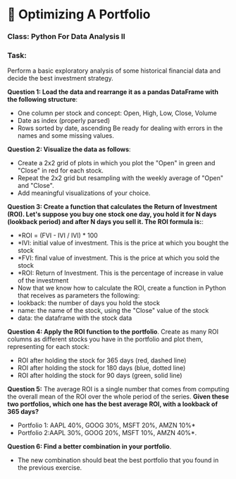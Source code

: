 # 🚀 Optimizing A Portfolio

### **Class**: Python For Data Analysis II
### **Task**: 
Perform a basic exploratory analysis of some historical financial data and decide the best investment strategy.

**Question 1: Load the data and rearrange it as a pandas DataFrame with the following structure**:
  * One column per stock and concept: Open, High, Low, Close, Volume
  * Date as index (properly parsed)
  * Rows sorted by date, ascending
Be ready for dealing with errors in the names and some missing values.

**Question 2: Visualize the data as follows**:
* Create a 2x2 grid of plots in which you plot the "Open" in green and "Close" in red for each stock.
* Repeat the 2x2 grid but resampling with the weekly average of "Open" and "Close".
* Add meaningful visualizations of your choice.

**Question 3: Create a function that calculates the Return of Investment (ROI). Let's suppose you buy one stock one day, you hold it for N days (lookback period) and after N days you sell it. The ROI formula is:**:
* *ROI = (FVI - IVI / IVI) * 100
* *IVI: initial value of investment. This is the price at which you bought the stock
* *FVI: final value of investment. This is the price at which you sold the stock
* *ROI: Return of Investment. This is the percentage of increase in value of the investment
* Now that we know how to calculate the ROI, create a function in Python that receives as parameters the following:
* lookback: the number of days you hold the stock
* name: the name of the stock, using the "Close" value of the stock
* data: the dataframe with the stock data


**Question 4: Apply the ROI function to the portfolio**. Create as many ROI columns as different stocks you have in the portfolio and plot them, representing for each stock:
* ROI after holding the stock for 365 days (red, dashed line)
* ROI after holding the stock for 180 days (blue, dotted line)
* ROI after holding the stock for 90 days (green, solid line)

**Question 5:** The average ROI is a single number that comes from computing the overall mean of the ROI over the whole period of the series. **Given these two portfolios, which one has the best average ROI, with a lookback of 365 days?** 
* Portfolio 1: AAPL 40%, GOOG 30%, MSFT 20%, AMZN 10%*
* Portfolio 2:AAPL 30%, GOOG 20%, MSFT 10%, AMZN 40%*.

**Question 6: Find a better combination in your portfolio**. 
* The new combination should beat the best portfolio that you found in the previous exercise.
